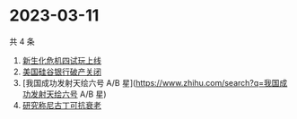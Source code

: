 # 2023-03-11

共 4 条

<!-- BEGIN ZHIHUSEARCH -->
<!-- 最后更新时间 Sat Mar 11 2023 11:09:51 GMT+0800 (China Standard Time) -->
1. [新生化危机四试玩上线](https://www.zhihu.com/search?q=新生化危机四试玩上线)
1. [美国硅谷银行破产关闭](https://www.zhihu.com/search?q=美国硅谷银行破产关闭)
1. [我国成功发射天绘六号 A/B 星](https://www.zhihu.com/search?q=我国成功发射天绘六号 A/B 星)
1. [研究称尼古丁可抗衰老](https://www.zhihu.com/search?q=研究称尼古丁可抗衰老)
<!-- END ZHIHUSEARCH -->
